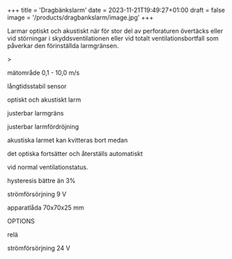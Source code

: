 +++
title = 'Dragbänkslarm'
date = 2023-11-21T19:49:27+01:00
draft = false
image = '/products/dragbankslarm/image.jpg'
+++

Larmar optiskt och akustiskt när för stor del av perforaturen övertäcks eller vid störningar i skyddsventilationen eller vid totalt ventilationsbortfall
som påverkar den förinställda larmgränsen.

<!--more-->>

mätområde 0,1 - 10,0 m/s

långtidsstabil sensor

optiskt och akustiskt larm

justerbar larmgräns

justerbar larmfördröjning

akustiska larmet kan kvitteras bort medan

det optiska fortsätter och återställs automatiskt

vid normal ventilationstatus.

hysteresis bättre än 3%

strömförsörjning 9 V

apparatlåda 70x70x25 mm


OPTIONS

relä

strömförsörjning 24 V
